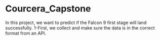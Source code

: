 # Courcera_Capstone
In this project, we want to predict if the Falcon 9 first stage will land successfully.
1-First, we collect and make sure the data is in the correct format from an API.
